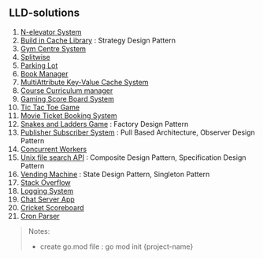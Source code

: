 ## LLD-solutions
1. [N-elevator System](./NElevatorSystem)
2. [Build in Cache Library](./CacheSystem) : Strategy Design Pattern
3. [Gym Centre System](./GymCentreClassBookingSystem)
4. [Splitwise](./SplitwiseSystem)
5. [Parking Lot](./ParkingLot)
6. [Book Manager](./BookManager)
7. [MultiAttribute Key-Value Cache System](./MultiAttributeKeyValueCacheSystem)
8. [Course Curriculum manager](./CourseCurriculumManager)
9. [Gaming Score Board System](./GamingScoreBoardSystem)
10. [Tic Tac Toe Game](./TicTacToeGame)
11. [Movie Ticket Booking System](./MovieTicketBookingSystem)
12. [Snakes and Ladders Game](./SnakesNLaddersGame) : Factory Design Pattern
13. [Publisher Subscriber System](./PublisherSubcriberSystem) : Pull Based Architecture, Observer Design Pattern
14. [Concurrent Workers](./ConcurrencyInGo)
15. [Unix file search API](./UnixFileSearchAPI) : Composite Design Pattern, Specification Design Pattern
16. [Vending Machine](./VendingMachineSystem) : State Design Pattern, Singleton Pattern
17. [Stack Overflow](./StackOverflowSystem)
18. [Logging System](./LoggingSystem)
19. [Chat Server App](./ChatServerApp)
20. [Cricket Scoreboard](./CricketScoreboard)
21. [Cron Parser](./CronParser)

> Notes:
> - create go.mod file : go mod init {project-name}

